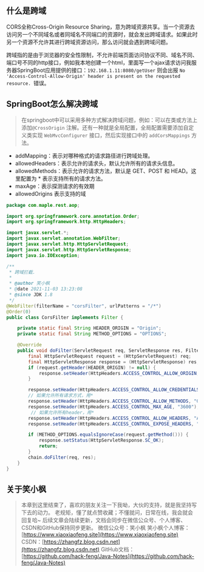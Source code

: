 ## 什么是跨域

CORS全称Cross-Origin Resource Sharing，意为跨域资源共享。当一个资源去访问另一个不同域名或者同域名不同端口的资源时，就会发出跨域请求。如果此时另一个资源不允许其进行跨域资源访问，那么访问就会遇到跨域问题。

跨域指的是由于浏览器的安全性限制，不允许前端页面访问协议不同、域名不同、端口号不同的http接口，例如我本地创建一个html，里面写一个ajax请求访问我服务器SpringBoot应用提供的接口：`192.168.1.11:8080/getUser`
则会出报 `No 'Access-Control-Allow-Origin' header is present on the requested resource. `错误。

## SpringBoot怎么解决跨域

> 在springboot中可以采用多种方式解决跨域问题，例如：可以在类或方法上添加`@CrossOrigin` 注解。还有一种就是全局配置，全局配置需要添加自定义类实现 `WebMvcConfigurer` 接口，然后实现接口中的 `addCorsMappings` 方法。

* addMapping：表示对哪种格式的请求路径进行跨域处理。
* allowedHeaders：表示允许的请求头，默认允许所有的请求头信息。
* allowedMethods：表示允许的请求方法，默认是 GET、POST 和 HEAD。这里配置为 * 表示支持所有的请求方法。
* maxAge：表示探测请求的有效期
* allowedOrigins 表示支持的域

~~~java
package com.maple.rest.aop;

import org.springframework.core.annotation.Order;
import org.springframework.http.HttpHeaders;

import javax.servlet.*;
import javax.servlet.annotation.WebFilter;
import javax.servlet.http.HttpServletRequest;
import javax.servlet.http.HttpServletResponse;
import java.io.IOException;

/**
 * 跨域拦截.
 *
 * @author 笑小枫
 * @date 2021-11-03 13:23:08
 * @since JDK 1.8
 */
@WebFilter(filterName = "corsFilter", urlPatterns = "/*")
@Order(0)
public class CorsFilter implements Filter {

    private static final String HEADER_ORIGIN = "Origin";
    private static final String METHOD_OPTIONS = "OPTIONS";

    @Override
    public void doFilter(ServletRequest req, ServletResponse res, FilterChain chain) throws IOException, ServletException {
        final HttpServletRequest request = (HttpServletRequest) req;
        final HttpServletResponse response = (HttpServletResponse) res;
        if (request.getHeader(HEADER_ORIGIN) != null) {
            response.setHeader(HttpHeaders.ACCESS_CONTROL_ALLOW_ORIGIN, request.getHeader(HEADER_ORIGIN));
        }

        response.setHeader(HttpHeaders.ACCESS_CONTROL_ALLOW_CREDENTIALS, "true");
        // 如果允许所有请求方式，用*
        response.setHeader(HttpHeaders.ACCESS_CONTROL_ALLOW_METHODS, "GET, POST, PUT, DELETE, OPTIONS");
        response.setHeader(HttpHeaders.ACCESS_CONTROL_MAX_AGE, "3600");
         // 如果允许所有header，用*
        response.setHeader(HttpHeaders.ACCESS_CONTROL_ALLOW_HEADERS, "Authorization, Content-Type, Accept, X-Requested-With, remember-me");
        response.setHeader(HttpHeaders.ACCESS_CONTROL_EXPOSE_HEADERS, "Content-Disposition");

        if (METHOD_OPTIONS.equalsIgnoreCase(request.getMethod())) {
            response.setStatus(HttpServletResponse.SC_OK);
            return;
        }
        chain.doFilter(req, res);
    }
}
~~~

## 关于笑小枫

> 本章到这里结束了，喜欢的朋友关注一下我呦，大伙的支持，就是我坚持写下去的动力。
> 老规矩，懂了就点赞收藏；不懂就问，日常在线，我会就会回复哈~
> 后续文章会陆续更新，文档会同步在微信公众号、个人博客、CSDN和GitHub保持同步更新。
> 微信公众号：笑小枫
> 笑小枫个人博客：[https://www.xiaoxiaofeng.site](https://www.xiaoxiaofeng.site)
> CSDN：[https://zhangfz.blog.csdn.net](https://zhangfz.blog.csdn.net)
> GitHub文档：[https://github.com/hack-feng/Java-Notes](https://github.com/hack-feng/Java-Notes) 
